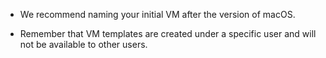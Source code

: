 - We recommend naming your initial VM after the version of macOS.

- Remember that VM templates are created under a specific user and will not be available to other users.